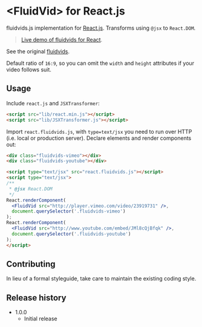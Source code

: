 # &lt;FluidVid&gt; for React.js

fluidvids.js implementation for [React.js](http://facebook.github.io/react). Transforms using `@jsx` to `React.DOM`.

> [Live demo of fluidvids for React](http://toddmotto.com/labs/fluidvids-react).

See the original [fluidvids](//github.com/toddmotto/fluidvids).

Default ratio of `16:9`, so you can omit the `width` and `height` attributes if your video follows suit.

## Usage

Include `react.js` and `JSXTransformer`:

```html
<script src="lib/react.min.js"></script>
<script src="lib/JSXTransformer.js"></script>
```

Import `react.fluidvids.js`, with `type=text/jsx` you need to run over HTTP (i.e. local or production server). Declare elements and render components out:

```html
<div class="fluidvids-vimeo"></div>
<div class="fluidvids-youtube"></div>

<script type="text/jsx" src="react.fluidvids.js"></script>
<script type="text/jsx">
/**
 * @jsx React.DOM
 */
React.renderComponent(
  <FluidVid src="http://player.vimeo.com/video/23919731" />,
  document.querySelector('.fluidvids-vimeo')
);
React.renderComponent(
  <FluidVid src="http://www.youtube.com/embed/JMl8cQjBfqk" />,
  document.querySelector('.fluidvids-youtube')
);
</script>
```

## Contributing
In lieu of a formal styleguide, take care to maintain the existing coding style.

## Release history
- 1.0.0
  - Initial release
